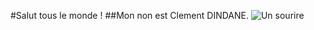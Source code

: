 #Salut tous le monde !
##Mon non est Clement DINDANE. <img src="https://flickreel-images.s3.amazonaws.com/wp-content/uploads/2015/07/2000px-Emoji_u1f605.svg_.png" alt="Un sourire">
##





